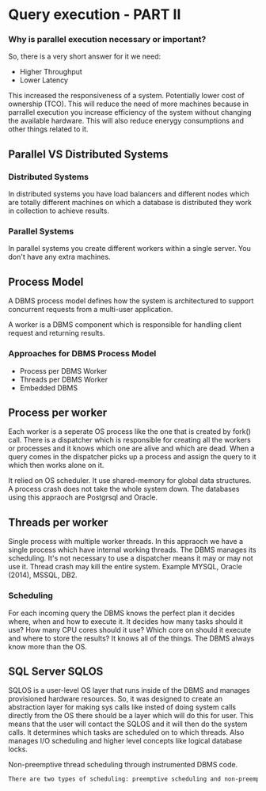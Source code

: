 # Query execution - PART II

### Why is parallel execution necessary or important?
So, there is a very short answer for it we need:
* Higher Throughput
* Lower Latency

This increased the responsiveness of a system.
Potentially lower cost of ownership (TCO). This will reduce the need of more machines because in parrallel execution you increase efficiency of the system without changing the available hardware. This will also reduce enerygy consumptions and other things related to it.

## Parallel VS Distributed Systems

### Distributed Systems
In distributed systems you have load balancers and different nodes which are totally different machines on which a database is distributed they work in collection to achieve results.

### Parallel Systems
In parallel systems you create different workers within a single server. You don't have any extra machines.

## Process Model 
A DBMS process model defines how the system is architectured to support concurrent requests from a multi-user application.

A worker is a DBMS component which is responsible for handling client request and returning results.

### Approaches for DBMS Process Model

* Process per DBMS Worker
* Threads per DBMS Worker
* Embedded DBMS

## Process per worker

Each worker is a seperate OS process like the one that is created by fork() call.
There is a dispatcher which is responsible for creating all the workers or processes and it knows which one are alive and which are dead.
When a query comes in the dispatcher picks up a process and assign the query to it which then works alone on it.

It relied on OS scheduler. It use shared-memory for global data structures. A process crash does not take the whole system down. The databases using this appraoch are Postgrsql and Oracle.

## Threads per worker

Single process with multiple worker threads. In this appraoch we have a single process which have internal working threads. The DBMS manages its scheduling. It's not necessary to use a dispatcher means it may or may not use it. Thread crash may kill the entire system. Example MYSQL, Oracle (2014), MSSQL, DB2.

### Scheduling

For each incoming query the DBMS knows the perfect plan it decides where, when and how to execute it.
It decides how many tasks should it use? How many CPU cores should it use? Which core on should it execute and where to store the results? It knows all of the things. 
The DBMS always know more than the OS.

## SQL Server SQLOS

SQLOS is a user-level OS layer that runs inside of the DBMS and manages provisioned hardware resources. So, it was designed to create an abstraction layer for making sys calls like insted of doing system calls directly from the OS there should be a layer which will do this for user. This means that the user will contact the SQLOS and it will then do the system calls. It determines which tasks are scheduled on to which threads. Also manages I/O scheduling and higher level concepts like logical database locks.

Non-preemptive thread scheduling through instrumented DBMS code.

```txt
There are two types of scheduling: preemptive scheduling and non-preemptive scheduling. Preemptive scheduling allows a running process to be interrupted by a high priority process, whereas in non-preemptive scheduling, any new process has to wait until the running process finishes its CPU cycle.
```



